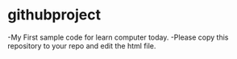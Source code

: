 # githubproject
-My First sample code for learn computer today.
-Please copy this repository to your repo and edit the html file.
